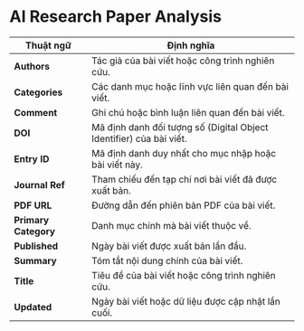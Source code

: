 # AI Research Paper Analysis
 
| **Thuật ngữ**          | **Định nghĩa**                                                                 |
|------------------------|---------------------------------------------------------------------------------|
| **Authors**            | Tác giả của bài viết hoặc công trình nghiên cứu.                                |
| **Categories**         | Các danh mục hoặc lĩnh vực liên quan đến bài viết.                              |
| **Comment**            | Ghi chú hoặc bình luận liên quan đến bài viết.                                   |
| **DOI**                | Mã định danh đối tượng số (Digital Object Identifier) của bài viết.             |
| **Entry ID**           | Mã định danh duy nhất cho mục nhập hoặc bài viết này.                           |
| **Journal Ref**        | Tham chiếu đến tạp chí nơi bài viết đã được xuất bản.                          |
| **PDF URL**            | Đường dẫn đến phiên bản PDF của bài viết.                                        |
| **Primary Category**   | Danh mục chính mà bài viết thuộc về.                                             |
| **Published**          | Ngày bài viết được xuất bản lần đầu.                                            |
| **Summary**            | Tóm tắt nội dung chính của bài viết.                                             |
| **Title**              | Tiêu đề của bài viết hoặc công trình nghiên cứu.                                |
| **Updated**            | Ngày bài viết hoặc dữ liệu được cập nhật lần cuối.                              |
